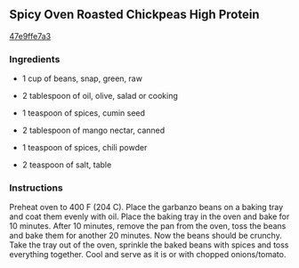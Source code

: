 ## Spicy Oven Roasted Chickpeas High Protein

[47e9ffe7a3](http://tastykitchen.com/recipes/appetizers-and-snacks/spicy-oven-roasted-chickpeas-e28093-high-protein/)

### Ingredients

 - 1 cup of beans, snap, green, raw

 - 2 tablespoon of oil, olive, salad or cooking

 - 1 teaspoon of spices, cumin seed

 - 2 tablespoon of mango nectar, canned

 - 1 teaspoon of spices, chili powder

 - 2 teaspoon of salt, table

### Instructions

Preheat oven to 400 F (204 C). Place the garbanzo beans on a baking tray and coat them evenly with oil. Place the baking tray in the oven and bake for 10 minutes. After 10 minutes, remove the pan from the oven, toss the beans and bake them for another 20 minutes. Now the beans should be crunchy. Take the tray out of the oven, sprinkle the baked beans with spices and toss everything together. Cool and serve as it is or with chopped onions/tomato.